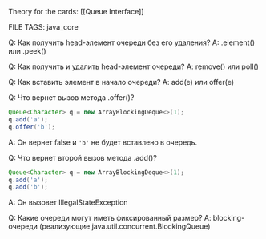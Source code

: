
Theory for the cards: [[Queue Interface]]

FILE TAGS: java_core

Q: Как получить head-элемент очереди без его удаления?
A: .element() или .peek()
<!--ID: 1756822375899-->


Q: Как получить и удалить head-элемент очереди?
A: remove() или poll()
<!--ID: 1756822375912-->


Q: Как вставить элемент в начало очереди?
A: add(e) или offer(e)
<!--ID: 1756822375920-->


Q: Что вернет вызов метода .offer()?
```java
Queue<Character> q = new ArrayBlockingDeque<>(1);
q.add('a');
q.offer('b');
```
A: Он вернет false и `'b'` не будет вставлено в очередь.
<!--ID: 1756822375927-->


Q: Что вернет второй вызов метода .add()?
```java
Queue<Character> q = new ArrayBlockingDeque<>(1);
q.add('a');
q.add('b');
```
A: Он вызовет IllegalStateException
<!--ID: 1756822375934-->


Q: Какие очереди могут иметь фиксированный размер?
A: blocking-очереди (реализующие java.util.concurrent.BlockingQueue) 
<!--ID: 1756822375941-->
